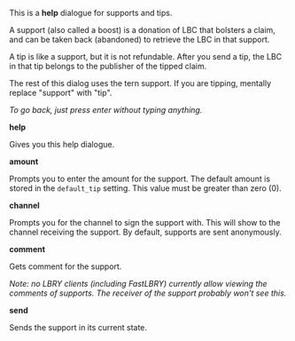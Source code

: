 This is a **help** dialogue for supports and tips.

A support (also called a boost) is a donation of LBC that bolsters a claim, and can be taken back (abandoned) to retrieve the LBC in that support.

A tip is like a support, but it is not refundable. After you send a tip, the LBC in that tip belongs to the publisher of the tipped claim.

The rest of this dialog uses the tern support. If you are tipping, mentally replace "support" with "tip".

*To go back, just press enter without typing anything.*

**help**

Gives you this help dialogue.

**amount**

Prompts you to enter the amount for the support. The default amount is stored in the `default_tip` setting. This value must be greater than zero (0).

**channel**

Prompts you for the channel to sign the support with. This will show to the channel receiving the support. By default, supports are sent anonymously.

**comment**

Gets comment for the support.

*Note: no LBRY clients (including FastLBRY) currently allow viewing the comments of supports. The receiver of the support probably won't see this.*

**send**

Sends the support in its current state.
